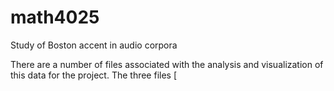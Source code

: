 # math4025
Study of Boston accent in audio corpora

There are a number of files associated with the analysis and visualization of this data for the project.
The three files [
